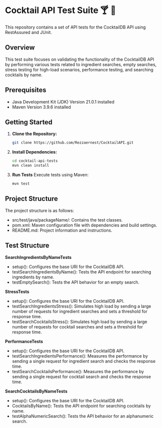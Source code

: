 # Cocktail API Test Suite :cocktail: :tropical_drink:

This repository contains a set of API tests for the CocktailDB API using RestAssured and JUnit.

## Overview

This test suite focuses on validating the functionality of the CocktailDB API by performing various tests related to ingredient searches, empty searches, stress testing for high-load scenarios, performance testing, and searching cocktails by name.

## Prerequisites

- Java Development Kit (JDK) Version 21.0.1 installed
- Maven Version 3.9.6 installed 

## Getting Started

1. **Clone the Repository:**
   ```bash
   git clone https://github.com/Rezzaernest/CocktailAPI.git
2. **Install Dependencies:**

   ```bash
   cd cocktail-api-tests
   mvn clean install

2. **Run Tests**
Execute tests using Maven:
   ```bash
   mvn test

## Project Structure
The project structure is as follows:

- src/test/java/packageName/: Contains the test classes.
- pom.xml: Maven configuration file with dependencies and build settings.
- README.md: Project information and instructions.

## Test Structure

**SearchIngredientsByNameTests**
- setup(): Configures the base URI for the CocktailDB API.
- testSearchIngredientsByName(): Tests the API endpoint for searching ingredients by name.
- testEmptySearch(): Tests the API behavior for an empty search.

**StressTests**
- setup(): Configures the base URI for the CocktailDB API.
- testSearchIngredientsStress(): Simulates high load by sending a large number of requests for ingredient searches and sets a threshold for response time.
- testSearchCocktailsStress(): Simulates high load by sending a large number of requests for cocktail searches and sets a threshold for response time.

**PerformanceTests**
- setup(): Configures the base URI for the CocktailDB API.
- testSearchIngredientsPerformance(): Measures the performance by sending a single request for ingredient search and checks the response time.
- testSearchCocktailsPerformance(): Measures the performance by sending a single request for cocktail search and checks the response time.

**SearchCocktailsByNameTests**
- setup(): Configures the base URI for the CocktailDB API.
- CocktailsByName(): Tests the API endpoint for searching cocktails by name.
- testAlphaNumericSearch(): Tests the API behavior for an alphanumeric search.

